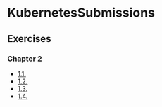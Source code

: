 # KubernetesSubmissions

## Exercises

### Chapter 2

- [1.1.](https://github.com/kirillstrelkov/KubernetesSubmissions/tree/1.1/log_output)
- [1.2.](https://github.com/kirillstrelkov/KubernetesSubmissions/tree/1.2/the_project)
- [1.3.](https://github.com/kirillstrelkov/KubernetesSubmissions/tree/1.3/log_output)
- [1.4.](https://github.com/kirillstrelkov/KubernetesSubmissions/tree/1.4/the_project)

